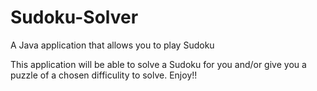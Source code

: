 # Sudoku-Solver
A Java application that allows you to play Sudoku

This application will be able to solve a Sudoku for you and/or give you a puzzle of a chosen difficulity to solve. Enjoy!! 
